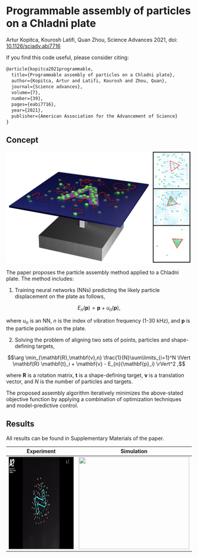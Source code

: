 # Programmable assembly of particles on a Chladni plate
Artur Kopitca, Kourosh Latifi, Quan Zhou, Science Advances 2021, doi: [10.1126/sciadv.abi7716](https://www.science.org/doi/pdf/10.1126/sciadv.abi7716)

If you find this code useful, please consider citing:
```
@article{kopitca2021programmable,
  title={Programmable assembly of particles on a Chladni plate},
  author={Kopitca, Artur and Latifi, Kourosh and Zhou, Quan},
  journal={Science advances},
  volume={7},
  number={39},
  pages={eabi7716},
  year={2021},
  publisher={American Association for the Advancement of Science}
}
```
## Concept

<img src="Extra/Concept.png" width="500" /> 

The paper proposes the particle assembly method applied to a Chladni plate. The method includes:
1. Training neural networks (NNs) predicting the likely particle displacement on the plate as follows,
```math
E_{n}(\mathbf{p}) = \mathbf{p} + u_n(\mathbf{p}),
```
where $u_n$ is an NN, $n$ is the index of vibration frequency (1-30 kHz), and $\mathbf{p}$ is the particle position on the plate.

2. Solving the problem of aligning two sets of points, particles and shape-defining targets,
```math
\arg \min_{\mathbf{R},\mathbf{v},n} \frac{1}{N}\sum\limits_{i=1}^N \lVert \mathbf{R} \mathbf{t}_i + \mathbf{v} - E_{n}(\mathbf{p}_i) \rVert^2 ,
```
where $\mathbf{R}$ is a rotation matrix, $\mathbf{t}$ is a shape-defining target, $\mathbf{v}$ is a translation vector, and $N$ is the number of particles and targets.

The proposed assembly algorithm iteratively minimizes the above-stated objective function by applying a combination of optimization techniques and model-predictive control.

## Results
All results can be found in Supplementary Materials of the paper.

**Experiment** | **Simulation**
------ | ------
<img src="Extra/Experiment.gif" width="390" height="250"  /> | <img src="Extra/Simulation.gif" width="300" height="250"  /> 




